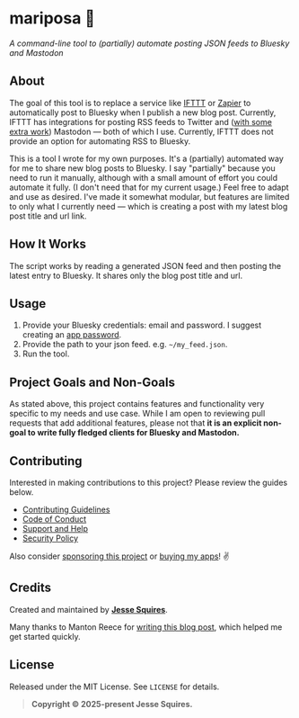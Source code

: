 # mariposa 🦋

*A command-line tool to (partially) automate posting JSON feeds to Bluesky and Mastodon*

## About

The goal of this tool is to replace a service like [IFTTT](https://ifttt.com) or [Zapier](https://zapier.com) to automatically post to Bluesky when I publish a new blog post. Currently, IFTTT has integrations for posting RSS feeds to Twitter and ([with some extra work](https://www.jessesquires.com/blog/2022/12/15/rss-to-mastodon/)) Mastodon — both of which I use. Currently, IFTTT does not provide an option for automating RSS to Bluesky.

This is a tool I wrote for my own purposes. It's a (partially) automated way for me to share new blog posts to Bluesky. I say "partially" because you need to run it manually, although with a small amount of effort you could automate it fully. (I don't need that for my current usage.) Feel free to adapt and use as desired. I've made it somewhat modular, but features are limited to only what I currently need — which is creating a post with my latest blog post title and url link.

## How It Works 

The script works by reading a generated JSON feed and then posting the latest entry to Bluesky. It shares only the blog post title and url.

## Usage

1. Provide your Bluesky credentials: email and password. I suggest creating an [app password](https://bsky.app/settings/app-passwords).
1. Provide the path to your json feed. e.g. `~/my_feed.json`.
1. Run the tool.

## Project Goals and Non-Goals

As stated above, this project contains features and functionality very specific to my needs and use case. While I am open to reviewing pull requests that add additional features, please not that **it is an explicit non-goal to write fully fledged clients for Bluesky and Mastodon.**

## Contributing

Interested in making contributions to this project? Please review the guides below.

- [Contributing Guidelines](https://github.com/jessesquires/.github/blob/main/CONTRIBUTING.md)
- [Code of Conduct](https://github.com/jessesquires/.github/blob/main/CODE_OF_CONDUCT.md)
- [Support and Help](https://github.com/jessesquires/.github/blob/main/SUPPORT.md)
- [Security Policy](https://github.com/jessesquires/.github/blob/main/SECURITY.md)

Also consider [sponsoring this project](https://github.com/sponsors/jessesquires) or [buying my apps](https://www.hexedbits.com)! ✌️

## Credits

Created and maintained by [**Jesse Squires**](https://www.jessesquires.com).

Many thanks to Manton Reece for [writing this blog post](https://www.manton.org/2023/04/29/getting-started-with.html), which helped me get started quickly.

## License

Released under the MIT License. See `LICENSE` for details.

> **Copyright &copy; 2025-present Jesse Squires.**
